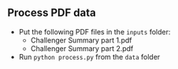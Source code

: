 ## Process PDF data

- Put the following PDF files in the `inputs` folder:
    - Challenger Summary part 1.pdf
    - Challenger Summary part 2.pdf
- Run `python process.py` from the `data` folder
